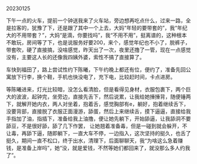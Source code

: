 20230125

下午一点的火车，提前一个钟送我来了火车站，旁边想再吃点什么，过来一路，全是拉客的，犹豫了下，还是跟了其中一个上去，大妈“年轻的要带套的”，我“年纪大的不用带套？”，大妈“是滴，你要找吗”，我“不用不用”，挺离谱的，这种根本不敢玩，房间等了下，也是说服务好要200，来个，感觉年纪也不小了，脱裤子，带套吹，硬了直接搞，没啥感觉，昨天出了一次，夜里还撸了一管，现在一点感觉没有，主要这人长的还像我四姨外婆，索性不搞了直接算了。

车快到福田了，路上尝试性约下陈曦，下午约晚上都还有位，便约了，准备先回公寓放下行李，换个鞋，手机也快没电了，充下电，比较赶时间，卡点进房。

等陈曦进来，灯光比较暗，没怎么看清脸，但是看得见身材，衣服包裹下，两个巨大的波波，起钟完，坐旁边，直接先舌下，然后说累，让我给她捶捶背，随便锤两下，就解开她内衣，两人对坐着，抱着舌，感觉胸部有e，躺好，抱着继续舌下，没要背部，直接脱了衣服正面漫游，舔蛋，然后上来继续舌，摸下逼逼，直接给我手指加了油，指插下，准备给我上油撸，便让她先躺下，开始舔逼，让我舔洞不要舔豆，不是很好舔，舔了几下作罢， 让她翘着准备毒，但是一碰到就会躲开，不让毒，再舔下逼，随即躺下，一直大车不停，一边指入，这次坚持的挺久，也舌了挺久，期间一直不松口，终于出水，清理下，后面聊聊天，我“为啥这么急着赚钱，是准备上岸吗”，她“没，就是爱钱，不然等她们都回来了，就没那么多人约我了”。


